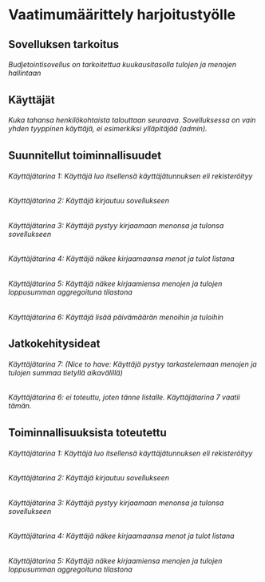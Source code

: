 # Vaatimumäärittely harjoitustyölle

## Sovelluksen tarkoitus
###### Budjetointisovellus on tarkoitettua kuukausitasolla tulojen ja menojen hallintaan 

## Käyttäjät
###### Kuka tahansa henkilökohtaista talouttaan seuraava. Sovelluksessa on vain yhden tyyppinen käyttäjä, ei esimerkiksi ylläpitäjää (admin).

## Suunnitellut toiminnallisuudet
###### Käyttäjätarina 1: Käyttäjä luo itsellensä käyttäjätunnuksen eli rekisteröityy
###### Käyttäjätarina 2: Käyttäjä kirjautuu sovellukseen
###### Käyttäjätarina 3: Käyttäjä pystyy kirjaamaan menonsa ja tulonsa sovellukseen
###### Käyttäjätarina 4: Käyttäjä näkee kirjaamaansa menot ja tulot listana
###### Käyttäjätarina 5: Käyttäjä näkee kirjaamiensa menojen ja tulojen loppusumman aggregoituna tilastona
###### Käyttäjätarina 6: Käyttäjä lisää päivämäärän menoihin ja tuloihin

## Jatkokehitysideat
###### Käyttäjätarina 7: (Nice to have: Käyttäjä pystyy tarkastelemaan menojen ja tulojen summaa tietyllä aikavälillä)
###### Käyttäjätarina 6: ei toteuttu, joten tänne listalle. Käyttäjätarina 7 vaatii tämän.

## Toiminnallisuuksista toteutettu
###### Käyttäjätarina 1: Käyttäjä luo itsellensä käyttäjätunnuksen eli rekisteröityy
###### Käyttäjätarina 2: Käyttäjä kirjautuu sovellukseen
###### Käyttäjätarina 3: Käyttäjä pystyy kirjaamaan menonsa ja tulonsa sovellukseen
###### Käyttäjätarina 4: Käyttäjä näkee kirjaamaansa menot ja tulot listana
###### Käyttäjätarina 5: Käyttäjä näkee kirjaamiensa menojen ja tulojen loppusumman aggregoituna tilastona
